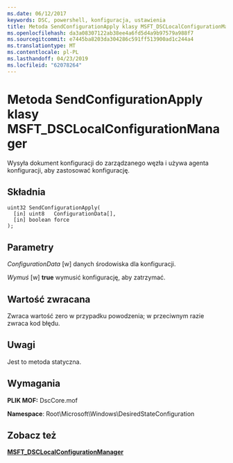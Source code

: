 ```yaml
---
ms.date: 06/12/2017
keywords: DSC, powershell, konfiguracja, ustawienia
title: Metoda SendConfigurationApply klasy MSFT_DSCLocalConfigurationManager
ms.openlocfilehash: da3a08307122ab38ee4a6fd5d4a9b97579a988f7
ms.sourcegitcommit: e7445ba8203da304286c591ff513900ad1c244a4
ms.translationtype: MT
ms.contentlocale: pl-PL
ms.lasthandoff: 04/23/2019
ms.locfileid: "62078264"
---
```

# <a name="sendconfigurationapply-method-of-the-msftdsclocalconfigurationmanager-class"></a>Metoda SendConfigurationApply klasy MSFT_DSCLocalConfigurationManager

Wysyła dokument konfiguracji do zarządzanego węzła i używa agenta konfiguracji, aby zastosować konfigurację.

## <a name="syntax"></a>Składnia

```mof
uint32 SendConfigurationApply(
  [in] uint8   ConfigurationData[],
  [in] boolean force
);
```

## <a name="parameters"></a>Parametry

*ConfigurationData* \[w\] danych środowiska dla konfiguracji.

*Wymuś* \[w\] **true** wymusić konfigurację, aby zatrzymać.

## <a name="return-value"></a>Wartość zwracana

Zwraca wartość zero w przypadku powodzenia; w przeciwnym razie zwraca kod błędu.

## <a name="remarks"></a>Uwagi

Jest to metoda statyczna.

## <a name="requirements"></a>Wymagania

**PLIK MOF:** DscCore.mof

**Namespace**: Root\Microsoft\Windows\DesiredStateConfiguration

## <a name="see-also"></a>Zobacz też

[**MSFT_DSCLocalConfigurationManager**](msft-dsclocalconfigurationmanager.md)